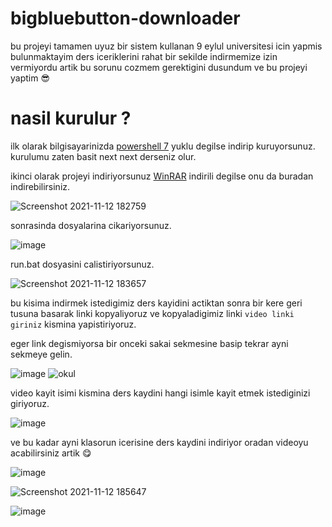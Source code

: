 # bigbluebutton-downloader
bu projeyi tamamen uyuz bir sistem kullanan 9 eylul universitesi icin yapmis bulunmaktayim ders iceriklerini rahat bir sekilde indirmemize izin vermiyordu artik bu sorunu  cozmem gerektigini dusundum ve bu projeyi yaptim 😎
# nasil kurulur ?
 ilk olarak bilgisayarinizda [powershell 7](https://github.com/PowerShell/PowerShell/releases/download/v7.2.0/PowerShell-7.2.0-win-x64.msi) yuklu degilse indirip kuruyorsunuz.
 kurulumu zaten basit next next derseniz olur.
 
ikinci olarak projeyi indiriyorsunuz [WinRAR](https://www.win-rar.com/fileadmin/winrar-versions/winrar/winrar-x64-602tr.exe) indirili degilse onu da buradan indirebilirsiniz.

![Screenshot 2021-11-12 182759](https://user-images.githubusercontent.com/48323786/141491740-cb2c2c57-25e8-48d5-8a5e-6326228794d0.jpg)

sonrasinda dosyalarina cikariyorsunuz.

![image](https://user-images.githubusercontent.com/48323786/141492750-134bece3-970d-475d-a778-de48d81be757.png)

run.bat dosyasini calistiriyorsunuz. 

![Screenshot 2021-11-12 183657](https://user-images.githubusercontent.com/48323786/141493019-31f5cd29-59ff-4d97-8657-fd1aa4e0e9e4.jpg)

bu kisima indirmek istedigimiz ders kayidini actiktan sonra bir kere geri tusuna basarak linki kopyaliyoruz ve kopyaladigimiz linki `video linki giriniz` kismina yapistiriyoruz.

eger link degismiyorsa bir onceki sakai sekmesine basip tekrar ayni sekmeye gelin.

![image](https://user-images.githubusercontent.com/48323786/141493620-d0704dd5-ea75-4bec-88c0-c1b99a1d0f07.png)
![okul](https://user-images.githubusercontent.com/48323786/141494520-672d2bfb-3917-4a36-b113-fb4fa1febeec.gif)

<p></p>

video kayit isimi kismina ders kaydini hangi isimle kayit etmek istediginizi giriyoruz.

![image](https://user-images.githubusercontent.com/48323786/141494913-7498d942-1363-4c50-8e00-b2ad25722a73.png)

ve bu kadar ayni klasorun icerisine ders kaydini indiriyor oradan videoyu acabilirsiniz artik 😋

![image](https://user-images.githubusercontent.com/48323786/141495980-d22ae4e0-87a9-4fa5-b3ef-6a1b09f678f1.png)

![Screenshot 2021-11-12 185647](https://user-images.githubusercontent.com/48323786/141496080-c4c38f65-eeab-446e-96f4-e0222289b54d.jpg)

![image](https://user-images.githubusercontent.com/48323786/141497008-c38ff034-6567-4f3f-8d29-dbd6878348e8.png)






